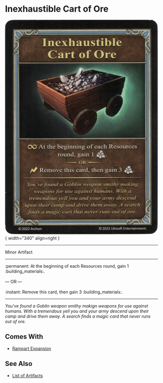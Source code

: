 # Inexhaustible Cart of Ore

![Inexhaustible Cart of Ore](../assets/artifacts_minor-inexhaustible_cart_of_ore.webp){ width="340" align=right }
___
Minor Artifact
___
:permanent: At the beginning of each Resources round, gain 1 :building_materials:.<br><br>— OR —<br><br>:instant: Remove this card, then gain 3 :building_materials:.
___
*You've found a Goblin weapon smithy makign weapons for use against humans. With a tremendous yell you and your army descend upon their camp and drive them away. A search finds a magic card that never runs out of ore.*


## Comes With

- [Rampart Expansion](../content.md)


## See Also

- [List of Artifacts](../artifacts.md)
